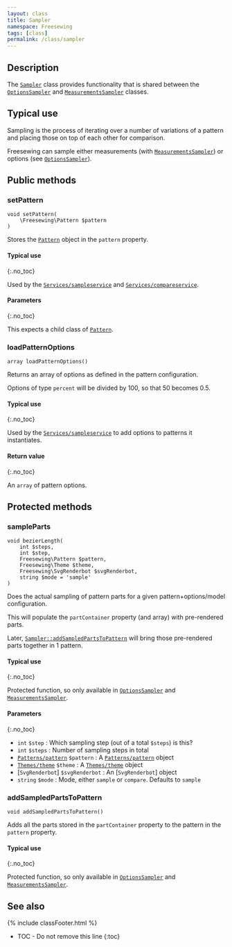 ```yaml
---
layout: class
title: Sampler
namespace: Freesewing
tags: [class]
permalink: /class/sampler
---
```

## Description 

The [`Sampler`](sampler) class provides functionality that is shared between the
[`OptionsSampler`](optionssampler) and [`MeasurementsSampler`](measurementssampler)
classes.

## Typical use

Sampling is the process of iterating over a number of variations of a pattern
and placing those on top of each other for comparison.

Freesewing can sample either measurements (with [`MeasurementsSampler`](measurementssampler))
or options (see [`OptionsSampler`](optionssampler)).

## Public methods

### setPattern

```php?start_inline=1
void setPattern( 
    \Freesewing\Pattern $pattern 
)
```
Stores the [`Pattern`](/class/patterns/pattern) object in the `pattern` property.

#### Typical use
{:.no_toc}

Used by the [`Services/sampleservice`](services/sampleservice) and 
[`Services/compareservice`](services/compareservice).

#### Parameters
{:.no_toc}

This expects a child class of [`Pattern`](/class/patterns/pattern).

### loadPatternOptions

```php?start_inline=1
array loadPatternOptions()
```
Returns an array of options as defined in the pattern configuration.

Options of type `percent` will be divided by 100, so that 50 becomes 0.5.

#### Typical use
{:.no_toc}

Used by the [`Services/sampleservice`](services/sampleservice) to add options
to patterns it instantiates.

#### Return value
{:.no_toc}

An `array` of pattern options.

## Protected methods

### sampleParts

```php?start_inline=1
void bezierLength( 
    int $steps, 
    int $step, 
    Freesewing\Pattern $pattern, 
    Freesewing\Theme $theme, 
    Freesewing\SvgRenderbot $svgRenderbot, 
    string $mode = 'sample' 
)
```

Does the actual sampling of pattern parts for a given pattern+options/model configuration.

This will populate the `partContainer` property (and array) with pre-rendered parts.

Later, [`Sampler::addSampledPartsToPattern`](sampler#addsampledpartstopattern) will
bring those pre-rendered parts together in 1 pattern.

#### Typical use
{:.no_toc}

Protected function, so only available in [`OptionsSampler`](optionssampler) and
[`MeasurementsSampler`](measurementssampler).

#### Parameters
{:.no_toc}

- `int` `$step` : Which sampling step (out of a total `$steps`) is this?
- `int` `$steps` : Number of sampling steps in total
- [`Patterns/pattern`](/class/patterns/pattern) `$pattern` : A [`Patterns/pattern`](/class/patterns/pattern) object
- [`Themes/theme`](themes/theme) `$theme` : A [`Themes/theme`](themes/theme) object
- [`SvgRenderbot`] `$svgRenderbot` : An [`SvgRenderbot`] object
- `string` `$mode` : Mode, either `sample` or `compare`. Defaults to `sample`

### addSampledPartsToPattern

```php?start_inline=1
void addSampledPartsToPattern() 
```

Adds all the parts stored in the `partContainer` property to the pattern in the
`pattern` property.

#### Typical use
{:.no_toc}

Protected function, so only available in [`OptionsSampler`](optionssampler) and
[`MeasurementsSampler`](measurementssampler).

## See also
{% include classFooter.html %}
* TOC - Do not remove this line
{:toc}
